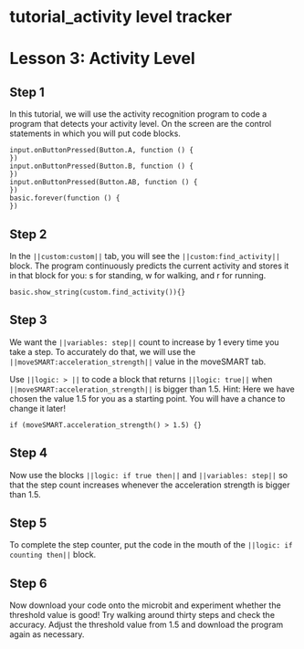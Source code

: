 # tutorial_activity level tracker

# Lesson 3: Activity Level

## Step 1

In this tutorial, we will use the activity recognition program to code a program that detects your activity level.
On the screen are the control statements in which you will put code blocks. 

```template
input.onButtonPressed(Button.A, function () {
})
input.onButtonPressed(Button.B, function () {
})
input.onButtonPressed(Button.AB, function () {
})
basic.forever(function () {
})
```

## Step 2
In the ``||custom:custom||`` tab, you will see the ``||custom:find_activity||`` block. 
The program continuously predicts the current activity and stores it in that block for you: s for standing, w for walking, and r for running.
```blocks
basic.show_string(custom.find_activity()){}
```


## Step 3
We want the ``||variables: step||`` count to increase by 1 every time you take a step. To accurately do that, we will use the ``||moveSMART:acceleration_strength||`` value in the moveSMART tab.

Use ``||logic: > ||`` to code a block that returns ``||logic: true||`` when ``||moveSMART:acceleration_strength||`` is bigger than 1.5.
Hint: Here we have chosen the value 1.5 for you as a starting point. You will have a chance to change it later!
```blocks
if (moveSMART.acceleration_strength() > 1.5) {}
```

## Step 4
Now use the blocks ``||logic: if true then||`` and ``||variables: step||`` so that the step count increases whenever the acceleration strength is bigger than 1.5.

## Step 5
To complete the step counter, put the code in the mouth of the ``||logic: if counting then||`` block.

## Step 6
Now download your code onto the microbit and experiment whether the threshold value is good! Try walking around thirty steps and check the accuracy. Adjust the threshold value from 1.5 and download the program again as necessary.
